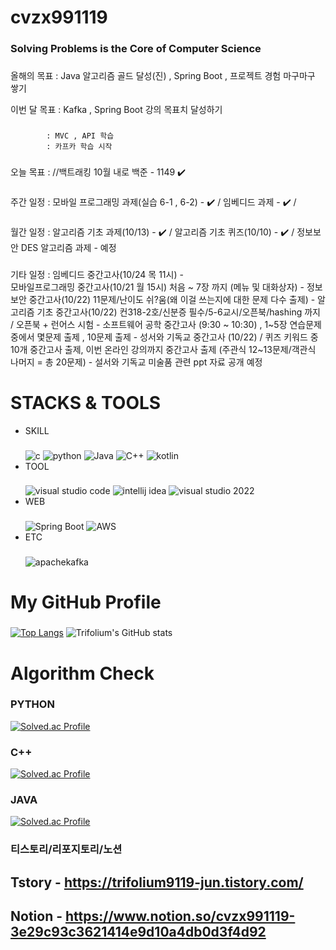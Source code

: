 # cvzx991119
### Solving Problems is the Core of Computer Science

###
올해의 목표 : Java 알고리즘 골드 달성(진) , Spring Boot , 프로젝트 경험 마구마구 쌓기

이번 달 목표 : Kafka , Spring Boot 강의 목표치 달성하기
### 
            : MVC , API 학습
            : 카프카 학습 시작
           
###
오늘 목표 :   //백트래킹 10월 내로
            백준 - 1149 ✔️

###
주간 일정 :   모바일 프로그래밍 과제(실습 6-1 , 6-2) - ✔️ / 임베디드 과제 - ✔️ / 
           
###
월간 일정 :   알고리즘 기초 과제(10/13) - ✔️ /  알고리즘 기초 퀴즈(10/10) - ✔️ /  정보보안 DES 알고리즘 과제 - 예정

###
기타 일정 :    임베디드 중간고사(10/24 목 11시) -  
             모바일프로그래밍 중간고사(10/21 월 15시) 처음 ~ 7장 까지 (메뉴 및 대화상자) - 
             정보보안 중간고사(10/22) 11문제/난이도 쉬?움(왜 이걸 쓰는지에 대한 문제 다수 출제) - 
             알고리즘 기초 중간고사(10/22) 컨318-2호/신분증 필수/5-6교시/오픈북/hashing 까지 /  오픈북 + 런어스 시험 - 
             소프트웨어 공학 중간고사 (9:30 ~ 10:30) , 1~5장 연습문제 중에서 몇문제 출제 , 10문제 출제  - 
             성서와 기독교 중간고사 (10/22) /  퀴즈 키워드 중 10개 중간고사 출제, 이번 온라인 강의까지 중간고사 출제 (주관식 12~13문제/객관식 나머지 = 총 20문제) - 
             설서와 기독교 미술품 관련 ppt 자료 공개 예정
            


# STACKS & TOOLS
- SKILL
  ###
  ![c](https://img.shields.io/badge/C-A8B9CC.svg?&style=for-the-badge&logo=c&logoColor=white)
  ![python](https://img.shields.io/badge/python-3776AB.svg?&style=for-the-badge&logo=python&logoColor=white)
  ![Java](https://img.shields.io/badge/Java-007396.svg?&style=for-the-badge&logo=openjdk&logoColor=white)
  ![C++](https://img.shields.io/badge/C++-00599C.svg?&style=for-the-badge&logo=cplusplus&logoColor=white)
  ![kotlin](https://img.shields.io/badge/kotlin-7F52FF.svg?&style=for-the-badge&logo=kotlin&logoColor=white)
- TOOL
  ###
  ![visual studio code](https://img.shields.io/badge/visual%20studio%20code-007ACC.svg?&style=for-the-badge&logo=visualstudiocode&logoColor=white)
  ![intellij idea](https://img.shields.io/badge/intellij%20idea-000000.svg?&style=for-the-badge&logo=intellijidea&logoColor=white)
  ![visual studio 2022](https://img.shields.io/badge/visual%20studio-7F52FF.svg?&style=for-the-badge&logo=visualstudio&logoColor=white)
- WEB
  ###
  ![Spring Boot](https://img.shields.io/badge/Spring%20Boot-6DB33F.svg?&style=for-the-badge&logo=springboot&logoColor=white)
  ![AWS](https://img.shields.io/badge/AWS-232F3E.svg?&style=for-the-badge&logo=amazonwebservices&logoColor=white)
- ETC
  ###
  ![apachekafka](https://img.shields.io/badge/apache%20kafka-231F20.svg?&style=for-the-badge&logo=apachekafka&logoColor=white)

  

# My GitHub Profile
  ###
  [![Top Langs](https://github-readme-stats.vercel.app/api/top-langs/?username=kimmj-stale)](https://github.com/kimmj-stale/github-readme-stats)
  ![Trifolium's GitHub stats](https://github-readme-stats.vercel.app/api?username=kimmj-stale&show_icons=true&theme=dark)
  

# Algorithm Check
### PYTHON
[![Solved.ac Profile](http://mazassumnida.wtf/api/v2/generate_badge?boj=cvzx991119)](https://solved.ac/cvzx991119/)
### C++
[![Solved.ac Profile](http://mazassumnida.wtf/api/v2/generate_badge?boj=trifolium991119)](https://solved.ac/trifolium991119/)
### JAVA
[![Solved.ac Profile](http://mazassumnida.wtf/api/v2/generate_badge?boj=verox0304)](https://solved.ac/verox0304/)

### 티스토리/리포지토리/노션
## Tstory - https://trifolium9119-jun.tistory.com/
## Notion - https://www.notion.so/cvzx991119-3e29c93c3621414e9d10a4db0d3f4d92
